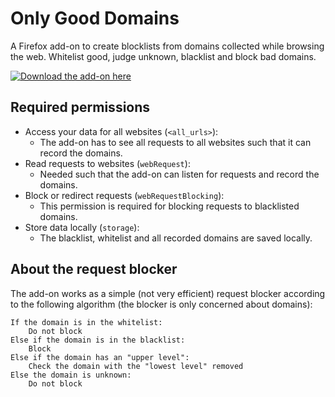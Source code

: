 # Only Good Domains
A Firefox add-on to create blocklists from domains collected while browsing the web.
Whitelist good, judge unknown, blacklist and block bad domains.

[![Download the add-on here](https://addons.cdn.mozilla.net/static/img/addons-buttons/AMO-button_1.png)](https://addons.mozilla.org/en-US/firefox/addon/only-good-domains/)

## Required permissions
- Access your data for all websites (`<all_urls>`):
  - The add-on has to see all requests to all websites such that it can record the domains.
- Read requests to websites (`webRequest`):
  - Needed such that the add-on can listen for requests and record the domains.
- Block or redirect requests (`webRequestBlocking`):
  - This permission is required for blocking requests to blacklisted domains.
- Store data locally (`storage`):
  - The blacklist, whitelist and all recorded domains are saved locally.

## About the request blocker
The add-on works as a simple (not very efficient) request blocker according to the following algorithm (the blocker is only concerned about domains):
```
If the domain is in the whitelist:
	Do not block
Else if the domain is in the blacklist:
	Block
Else if the domain has an "upper level":
	Check the domain with the "lowest level" removed
Else the domain is unknown:
	Do not block
```
